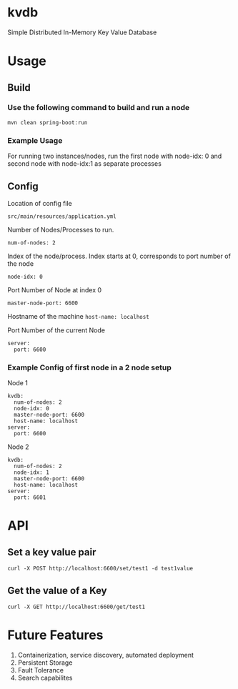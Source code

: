 # kvdb
Simple Distributed In-Memory Key Value Database

# Usage

## Build

### Use the following command to build and run a node

```mvn clean spring-boot:run```

### Example Usage

For running two instances/nodes, run the first node with node-idx: 0 and second node with node-idx:1 as separate processes


## Config

Location of config file

``` src/main/resources/application.yml ```

Number of Nodes/Processes to run.

```num-of-nodes: 2 ```

Index of the node/process. Index starts at 0, corresponds to port number of the node

  ```node-idx: 0```

Port Number of Node at index 0  

``` master-node-port: 6600 ```

Hostname of the machine
  ```host-name: localhost ```

Port Number of the current Node

```  
server:
  port: 6600
  ```
### Example Config of first node in a 2 node setup

Node 1
```
kvdb:
  num-of-nodes: 2
  node-idx: 0
  master-node-port: 6600
  host-name: localhost
server:
  port: 6600
  ```
Node 2
```
kvdb:
  num-of-nodes: 2
  node-idx: 1
  master-node-port: 6600
  host-name: localhost
server:
  port: 6601
  ```

# API

## Set a key value pair
``` curl -X POST http://localhost:6600/set/test1 -d test1value ```

## Get the value of a Key

``` curl -X GET http://localhost:6600/get/test1 ```

# Future Features
1. Containerization, service discovery, automated deployment
2. Persistent Storage
3. Fault Tolerance
4. Search capabilites
